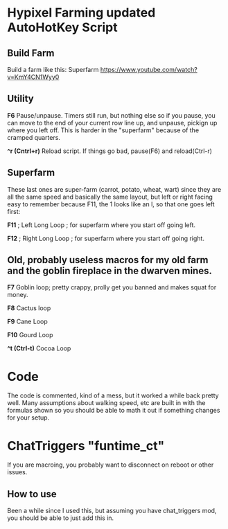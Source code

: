 # Hypixel Farming updated AutoHotKey Script
## Build Farm
Build a farm like this: Superfarm https://www.youtube.com/watch?v=KmY4CN1Wyy0

## Utility
**F6** Pause/unpause.  Timers still run, but nothing else
so if you pause, you can move to the end of your current row
line up, and unpause, pickign up where you left off.
This is harder in the "superfarm" because of the cramped quarters.

**^r (Cntrl+r)** Reload script.  If things go bad, pause(F6) and reload(Ctrl-r)

## Superfarm
These last ones are super-farm (carrot, potato, wheat, wart) since they
are all the same speed and basically the same layout, but left or right facing
easy to remember because F11, the 1 looks like an l, so that one goes left first:

**F11** ; Left Long Loop ; for superfarm where you start off going left.

**F12** ; Right Long Loop ; for superfarm where you start off going right.

## Old, probably useless macros for my old farm and the goblin fireplace in the dwarven mines.
**F7**  Goblin loop; pretty crappy, prolly get you banned and makes squat for money.

**F8**  Cactus loop

**F9**  Cane Loop

**F10** Gourd Loop

**^t (Ctrl-t)** Cocoa Loop

# Code
The code is commented, kind of a mess, but it worked a while back pretty well.
Many assumptions about walking speed, etc are built in with the formulas shown
so you should be able to math it out if something changes for your setup.

# ChatTriggers "funtime_ct"
If you are macroing, you probably want to disconnect on reboot or other issues.

## How to use
Been a while since I used this, but assuming you have chat_triggers mod, you
should be able to just add this in.
